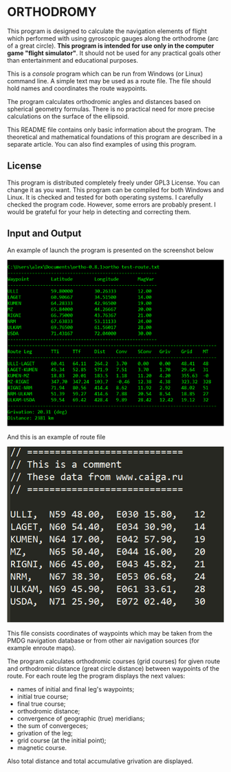 
# ORTHODROMY

This program is designed to calculate the navigation elements of flight which 
performed with using gyroscopic gauges  along the orthodrome (arc of a great 
circle).  **This program is intended for use only in the computer game 
"flight simulator"**.  It should not be used for any practical goals other 
than entertainment and educational purposes. 

This is a *console* program which can be run from Windows (or Linux) command 
line. A simple text may be used as a route file. The file should hold names and
 coordinates the route waypoints.

The program calculates orthodromic angles and distances based on spherical 
geometry formulas.  There is no practical need for more precise calculations on 
the surface of the ellipsoid.

This README file contains only basic information about the program. 
The theoretical and mathematical foundations of this program are described in 
a separate article.  You can also find examples of using this program.

## License

This program is distributed completely freely under GPL3 License. You can change
it as you want. This program can be compiled for both Windows and Linux. It is 
checked and tested for both operating systems. I carefully checked the program 
code. However, some errors are probably present. I would be grateful for your 
help in detecting and correcting them.

## Input and Output

An example of launch the program is presented on the screenshot below

![ortho-screen](ortho-screen.png)

And this is an example of route file

![test-route](test-route.png)

This file consists coordinates of waypoints which may be taken from the PMDG
navigation database or from other air navigation sources (for example 
enroute maps). 

The program calculates orthodromic courses (grid courses) for given route and 
orthodromic distance (great circle distance) between waypoints of the route. 
For each route leg the program displays the next values: 

 - names of initial and final leg's waypoints;
 - initial true course;
 - final true course;
 - orthodromic distance;
 - convergence of geographic (true) meridians;
 - the sum of convergeces;
 - grivation of the leg;
 - grid course (at the initial point);
 - magnetic course.

Also total distance and total accumulative grivation are displayed. 

